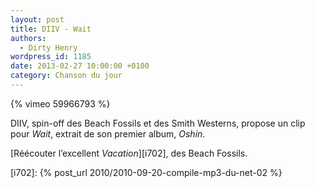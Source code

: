 ```yaml
---
layout: post
title: DIIV - Wait
authors:
  - Dirty Henry
wordpress_id: 1185
date: 2013-02-27 10:00:00 +0100
category: Chanson du jour
---
```


{% vimeo 59966793 %}

DIIV, spin-off des Beach Fossils et des Smith Westerns, propose un clip pour
_Wait_, extrait de son premier album, _Oshin_.

[Réécouter l’excellent _Vacation_][i702], des Beach Fossils.

[i702]: {% post_url 2010/2010-09-20-compile-mp3-du-net-02 %}
